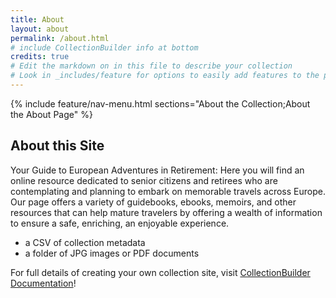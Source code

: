 ```yaml
---
title: About
layout: about
permalink: /about.html
# include CollectionBuilder info at bottom
credits: true
# Edit the markdown on in this file to describe your collection
# Look in _includes/feature for options to easily add features to the page
---
```



{% include feature/nav-menu.html sections="About the Collection;About the About Page" %}

## About this Site

Your Guide to European Adventures in Retirement: Here you will find an online resource dedicated to senior citizens and retirees who are contemplating and planning to embark on memorable travels across Europe. Our page offers a variety of guidebooks, ebooks, memoirs, and other resources that can help mature travelers by offering a wealth of information to ensure a safe, enriching, an enjoyable experience. 

- a CSV of collection metadata
- a folder of JPG images or PDF documents



For full details of creating your own collection site, visit [CollectionBuilder Documentation](https://collectionbuilder.github.io/cb-docs/)!

